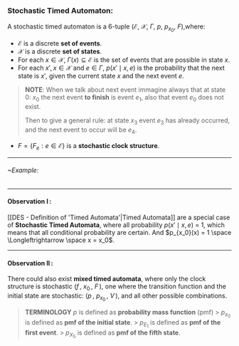 ### Stochastic Timed Automaton:
A stochastic timed automaton is a 6-tuple $\left(\mathcal{E}, \ \mathcal{X}, \ \Gamma, \ p, \ p_{x_{0}}, \ F\right)$,where:
- $\mathcal{E}$ is a discrete **set of events**.
- $\mathcal{X}$ is a discrete **set of states**.
- For each $x \in \mathcal{X}$, $\Gamma(x) \subseteq \mathcal{E}$ is the set of events that are possible in state $x$.
- For each $x',  x \in \mathcal{X}$ and $e \in \Gamma$, $p(x' \mid x, e)$ is the probability that the next state is $x'$, given the current state $x$ and the next event $e$.
> **NOTE**: 
> When we talk about next event immagine always that at state 0: $x_0$ the next event **to finish** is event $e_1$, also that event $e_0$ does not exist.
> 
> Then to give a general rule: at state $x_3$ event $e_3$ has already occurred, and the next event to occur will be $e_4$. 
-  $F = \left\{F_e : e \in \mathcal{E}\right\}$ is a **stochastic clock structure**.

---

###### ~Example: 


---
#### Observation $\mathrm{I}\,$:
[[DES - Definition of 'Timed Automata'|Timed Automata]] are a special case of **Stochastic Timed Automata**, where all probability $p(x' \mid x, e)$ = 1, which means that all conditional probability are certain.
And $p_{x_0}(x) = 1 \space \Longleftrightarrow \space x = x_0$.

---
#### Observation $\mathrm{II}\,$:
There could also exist **mixed timed automata**, where only the clock structure is stochastic ($f\,$, $x_0\,$, $F\,$), one where the transition function and the initial state are stochastic:  ($p\,$, $p_{x_0}\,$, $V\,$), and all other possible combinations.
> **TERMINOLOGY**
> $p$ is defined as **probability mass function** (pmf)
	> $p_{x_0}$ is defined as **pmf of the initial state**.
	> $p_{E_1}$ is defined as **pmf of the first event**.
	> $p_{X_5}$ is defined as **pmf of the fifth state**.

